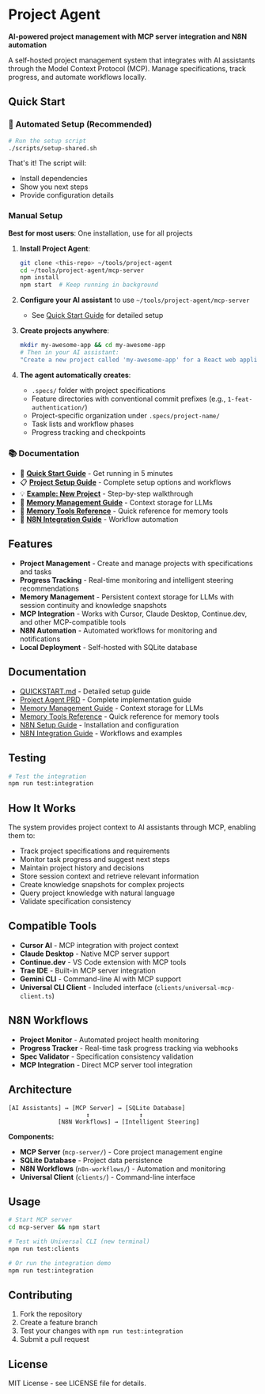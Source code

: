 # Project Agent

**AI-powered project management with MCP server integration and N8N automation**

A self-hosted project management system that integrates with AI assistants through the Model Context Protocol (MCP). Manage specifications, track progress, and automate workflows locally.  

## Quick Start

### 🚀 Automated Setup (Recommended)

```bash
# Run the setup script
./scripts/setup-shared.sh
```

That's it! The script will:
- Install dependencies
- Show you next steps
- Provide configuration details

### Manual Setup

**Best for most users**: One installation, use for all projects

1. **Install Project Agent**:
   ```bash
   git clone <this-repo> ~/tools/project-agent
   cd ~/tools/project-agent/mcp-server
   npm install
   npm start  # Keep running in background
   ```

2. **Configure your AI assistant** to use `~/tools/project-agent/mcp-server`
   - See [Quick Start Guide](docs/QUICKSTART.md) for detailed setup

3. **Create projects anywhere**:
   ```bash
   mkdir my-awesome-app && cd my-awesome-app
   # Then in your AI assistant:
   "Create a new project called 'my-awesome-app' for a React web application"
   ```

4. **The agent automatically creates**:
   - `.specs/` folder with project specifications
   - Feature directories with conventional commit prefixes (e.g., `1-feat-authentication/`)
   - Project-specific organization under `.specs/project-name/`
   - Task lists and workflow phases
   - Progress tracking and checkpoints

### 📚 Documentation

- 🚀 [**Quick Start Guide**](docs/QUICKSTART.md) - Get running in 5 minutes
- 📋 [**Project Setup Guide**](docs/PROJECT_SETUP_GUIDE.md) - Complete setup options and workflows
- 💡 [**Example: New Project**](docs/EXAMPLE_NEW_PROJECT.md) - Step-by-step walkthrough
- 🧠 [**Memory Management Guide**](docs/MEMORY_MANAGEMENT_GUIDE.md) - Context storage for LLMs
- 📝 [**Memory Tools Reference**](docs/MEMORY_TOOLS_REFERENCE.md) - Quick reference for memory tools
- 🔗 [**N8N Integration Guide**](docs/N8N_INTEGRATION_GUIDE.md) - Workflow automation

## Features

- **Project Management** - Create and manage projects with specifications and tasks
- **Progress Tracking** - Real-time monitoring and intelligent steering recommendations
- **Memory Management** - Persistent context storage for LLMs with session continuity and knowledge snapshots
- **MCP Integration** - Works with Cursor, Claude Desktop, Continue.dev, and other MCP-compatible tools
- **N8N Automation** - Automated workflows for monitoring and notifications
- **Local Deployment** - Self-hosted with SQLite database

## Documentation

- [QUICKSTART.md](docs/QUICKSTART.md) - Detailed setup guide
- [Project Agent PRD](docs/project-agent-prd.md) - Complete implementation guide
- [Memory Management Guide](docs/MEMORY_MANAGEMENT_GUIDE.md) - Context storage for LLMs
- [Memory Tools Reference](docs/MEMORY_TOOLS_REFERENCE.md) - Quick reference for memory tools
- [N8N Setup Guide](docs/N8N_SETUP_GUIDE.md) - Installation and configuration
- [N8N Integration Guide](docs/N8N_INTEGRATION_GUIDE.md) - Workflows and examples

## Testing

```bash
# Test the integration
npm run test:integration
```

## How It Works

The system provides project context to AI assistants through MCP, enabling them to:
- Track project specifications and requirements
- Monitor task progress and suggest next steps
- Maintain project history and decisions
- Store session context and retrieve relevant information
- Create knowledge snapshots for complex projects
- Query project knowledge with natural language
- Validate specification consistency

## Compatible Tools

- **Cursor AI** - MCP integration with project context
- **Claude Desktop** - Native MCP server support
- **Continue.dev** - VS Code extension with MCP tools
- **Trae IDE** - Built-in MCP server integration
- **Gemini CLI** - Command-line AI with MCP support
- **Universal CLI Client** - Included interface (`clients/universal-mcp-client.ts`)

## N8N Workflows

- **Project Monitor** - Automated project health monitoring
- **Progress Tracker** - Real-time task progress tracking via webhooks
- **Spec Validator** - Specification consistency validation
- **MCP Integration** - Direct MCP server tool integration

## Architecture

```text
[AI Assistants] ↔ [MCP Server] ↔ [SQLite Database]
                      ↕              ↕
              [N8N Workflows] → [Intelligent Steering]
```

**Components:**
- **MCP Server** (`mcp-server/`) - Core project management engine
- **SQLite Database** - Project data persistence
- **N8N Workflows** (`n8n-workflows/`) - Automation and monitoring
- **Universal Client** (`clients/`) - Command-line interface

## Usage

```bash
# Start MCP server
cd mcp-server && npm start

# Test with Universal CLI (new terminal)
npm run test:clients

# Or run the integration demo
npm run test:integration
```

## Contributing

1. Fork the repository
2. Create a feature branch
3. Test your changes with `npm run test:integration`
4. Submit a pull request

## License

MIT License - see LICENSE file for details.
